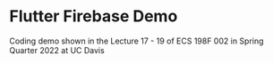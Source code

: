 # Flutter Firebase Demo

Coding demo shown in the Lecture 17 - 19 of ECS 198F 002 in Spring Quarter 2022 at UC Davis
